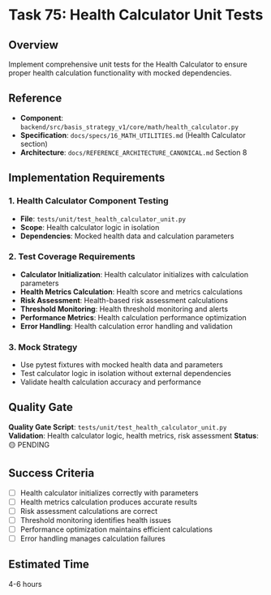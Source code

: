 # Task 75: Health Calculator Unit Tests

## Overview
Implement comprehensive unit tests for the Health Calculator to ensure proper health calculation functionality with mocked dependencies.

## Reference
- **Component**: `backend/src/basis_strategy_v1/core/math/health_calculator.py`
- **Specification**: `docs/specs/16_MATH_UTILITIES.md` (Health Calculator section)
- **Architecture**: `docs/REFERENCE_ARCHITECTURE_CANONICAL.md` Section 8

## Implementation Requirements

### 1. Health Calculator Component Testing
- **File**: `tests/unit/test_health_calculator_unit.py`
- **Scope**: Health calculator logic in isolation
- **Dependencies**: Mocked health data and calculation parameters

### 2. Test Coverage Requirements
- **Calculator Initialization**: Health calculator initializes with calculation parameters
- **Health Metrics Calculation**: Health score and metrics calculations
- **Risk Assessment**: Health-based risk assessment calculations
- **Threshold Monitoring**: Health threshold monitoring and alerts
- **Performance Metrics**: Health calculation performance optimization
- **Error Handling**: Health calculation error handling and validation

### 3. Mock Strategy
- Use pytest fixtures with mocked health data and parameters
- Test calculator logic in isolation without external dependencies
- Validate health calculation accuracy and performance

## Quality Gate
**Quality Gate Script**: `tests/unit/test_health_calculator_unit.py`
**Validation**: Health calculator logic, health metrics, risk assessment
**Status**: 🟡 PENDING

## Success Criteria
- [ ] Health calculator initializes correctly with parameters
- [ ] Health metrics calculation produces accurate results
- [ ] Risk assessment calculations are correct
- [ ] Threshold monitoring identifies health issues
- [ ] Performance optimization maintains efficient calculations
- [ ] Error handling manages calculation failures

## Estimated Time
4-6 hours

